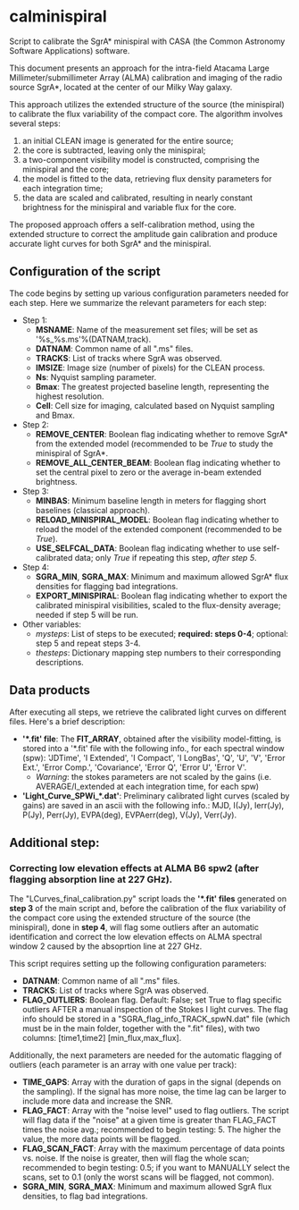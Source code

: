 # calminispiral
Script to calibrate the SgrA* minispiral with CASA (the Common Astronomy Software Applications) software.

This document presents an approach for the intra-field Atacama Large Millimeter/submillimeter Array (ALMA) calibration and imaging of the radio source SgrA*, located at the center of our Milky Way galaxy.

This approach utilizes the extended structure of the source (the minispiral) to calibrate the flux variability of the compact core. The algorithm involves several steps: 
1. an initial CLEAN image is generated for the entire source;
2. the core is subtracted, leaving only the minispiral;
3. a two-component visibility model is constructed, comprising the minispiral and the core;
4. the model is fitted to the data, retrieving flux density parameters for each integration time;
5. the data are scaled and calibrated, resulting in nearly constant brightness for the minispiral and variable flux for the core.

The proposed approach offers a self-calibration method, using the extended structure to correct the amplitude gain calibration and produce accurate light curves for both SgrA* and the minispiral.

## Configuration of the script

The code begins by setting up various configuration parameters needed for each step. Here we summarize the relevant parameters for each step:

* Step 1:
  * **MSNAME**: Name of the measurement set files; will be set as '%s_%s.ms'%(DATNAM,track).
  * **DATNAM**: Common name of all ".ms" files.
  * **TRACKS**: List of tracks where SgrA was observed.
  * **IMSIZE**: Image size (number of pixels) for the CLEAN process.
  * **Ns**: Nyquist sampling parameter.
  * **Bmax**: The greatest projected baseline length, representing the highest resolution.
  * **Cell**: Cell size for imaging, calculated based on Nyquist sampling and Bmax.
* Step 2:
  * **REMOVE\_CENTER**: Boolean flag indicating whether to remove SgrA* from the extended model (recommended to be *True* to study the minispiral of SgrA*.
  * **REMOVE\_ALL\_CENTER\_BEAM**: Boolean flag indicating whether to set the central pixel to zero or the average in-beam extended brightness.
* Step 3:
  * **MINBAS**: Minimum baseline length in meters for flagging short baselines (classical approach).
  * **RELOAD\_MINISPIRAL\_MODEL**: Boolean flag indicating whether to reload the model of the extended component (recommended to be *True*).
  * **USE\_SELFCAL\_DATA**: Boolean flag indicating whether to use self-calibrated data; only *True* if repeating this step, *after step 5*.
* Step 4:
  * **SGRA\_MIN**, **SGRA\_MAX**: Minimum and maximum allowed SgrA* flux densities for flagging bad integrations.
  * **EXPORT\_MINISPIRAL**: Boolean flag indicating whether to export the calibrated minispiral visibilities, scaled to the flux-density average; needed if step 5 will be run.
* Other variables:
  * *mysteps*: List of steps to be executed; **required: steps 0-4**; optional: step 5 and repeat steps 3-4.
  * *thesteps*: Dictionary mapping step numbers to their corresponding descriptions.

## Data products

After executing all steps, we retrieve the calibrated light curves on different files. Here's a brief description:
* **'*.fit' file**: The **FIT_ARRAY**, obtained after the visibility model-fitting, is stored into a '*.fit' file with the following info., for each spectral window (spw): 'JDTime', 'I Extended', 'I Compact', 'I LongBas', 'Q', 'U', 'V', 'Error Ext.', 'Error Comp.', 'Covariance', 'Error Q', 'Error U', 'Error V'.
  * *Warning*: the stokes parameters are not scaled by the gains (i.e. AVERAGE/I_extended at each integration time, for each spw)
* **'Light_Curve_SPWi_*.dat'**: Preliminary calibrated light curves (scaled by gains) are saved in an ascii with the following info.: MJD, I(Jy), Ierr(Jy), P(Jy), Perr(Jy), EVPA(deg), EVPAerr(deg), V(Jy), Verr(Jy).


## Additional step:
### Correcting low elevation effects at ALMA B6 spw2 (after flagging absorption line at 227 GHz).

The "LCurves_final_calibration.py" script loads the **'*.fit' files** generated on **step 3** of the main script and, before the calibration of the flux variability of the compact core using the extended structure of the source (the minispiral), done in **step 4**, will flag some outliers after an automatic identification and correct the low elevation effects on ALMA spectral window 2 caused by the absoprtion line at 227 GHz.

This script requires setting up the following configuration parameters:
  * **DATNAM**: Common name of all ".ms" files.
  * **TRACKS**: List of tracks where SgrA was observed.
  * **FLAG_OUTLIERS**: Boolean flag. Default: False; set True to flag specific outliers AFTER a manual inspection of the Stokes I light curves. The flag info should be stored in a "SGRA_flag_info_TRACK_spwN.dat" file (which must be in the main folder, together with the ".fit" files), with two columns: [time1,time2]		[min_flux,max_flux].

Additionally, the next parameters are needed for the automatic flagging of outliers (each parameter is an array with one value per track):
  * **TIME_GAPS**: Array with the duration of gaps in the signal (depends on the sampling). If the signal has more noise, the time lag can be larger to include more data and increase the SNR.
  * **FLAG_FACT**: Array with the "noise level" used to flag outliers. The script will flag data if the "noise" at a given time is greater than FLAG_FACT times the noise avg.; recommended to begin testing: 5. The higher the value, the more data points will be flagged.
  * **FLAG_SCAN_FACT**: Array with the maximum percentage of data points vs. noise. If the noise is greater, then will flag the whole scan; recommended to begin testing: 0.5; if you want to MANUALLY select the scans, set to 0.1 (only the worst scans will be flagged, not common).
  * **SGRA_MIN**, **SGRA_MAX**: Minimum and maximum allowed SgrA flux densities, to flag bad integrations.

